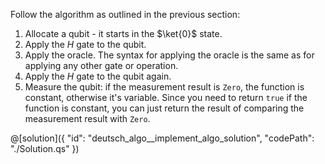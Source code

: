 Follow the algorithm as outlined in the previous section:

1. Allocate a qubit - it starts in the $\ket{0}$ state.
2. Apply the $H$ gate to the qubit.
3. Apply the oracle. The syntax for applying the oracle is the same as for applying any other gate or operation.
4. Apply the $H$ gate to the qubit again.
5. Measure the qubit: if the measurement result is `Zero`, the function is constant, otherwise it's variable.
Since you need to return `true` if the function is constant, you can just return the result of comparing the measurement result with `Zero`.

@[solution]({
    "id": "deutsch_algo__implement_algo_solution",
    "codePath": "./Solution.qs"
})
